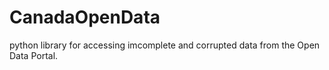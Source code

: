 # CanadaOpenData

python library for accessing imcomplete and corrupted data from the Open Data Portal. 
